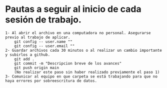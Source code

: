 # Pautas a seguir al inicio de cada sesión de trabajo.
    1- Al abrir el archivo en una computadora no personal. Asegurarse previo al trabajo de aplicar.
        git config -- user.name ""
        git config -- user.email ""
    2- Guardar archivos cada 30 minutos o al realizar un cambio importante y subirlos a github.
        git add .
        git commit -m "Descripcion breve de los avances"
        git push origin main
        (No realizar este paso sin haber realizado previamente el paso 1)
    3- Comunicar al equipo en que carpeta se está trabajando para que no haya errores por sobreescritura de datos.
